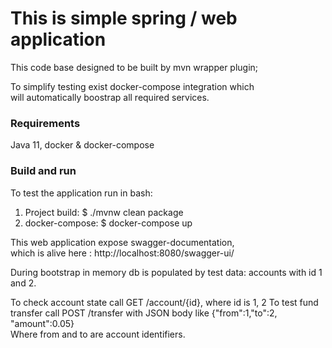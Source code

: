 # This is simple spring / web application 
This code base  designed to be built by mvn wrapper plugin;

To simplify testing exist docker-compose integration which  
will automatically boostrap all required services.  

### Requirements 
Java 11, docker & docker-compose

### Build and run
To test the application run in bash:  
1) Project build:  $ ./mvnw clean package
2) docker-compose: $  docker-compose up

This web application expose swagger-documentation,  
which is alive here : http://localhost:8080/swagger-ui/  

During bootstrap in memory db is populated by test data: accounts with id 1 and 2.

To check account state call GET /account/{id}, where id is 1, 2 
To test fund transfer call POST /transfer with JSON body like {"from":1,"to":2, "amount":0.05}  
Where from and to are account identifiers.   